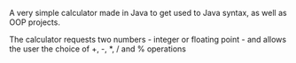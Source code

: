 A very simple calculator made in Java to get used to Java syntax, as well as OOP projects.

The calculator requests two numbers - integer or floating point - and allows the user
the choice of +, -, *, / and % operations